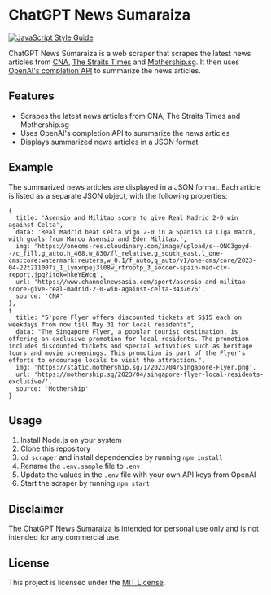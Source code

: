 # ChatGPT News Sumaraiza
[![JavaScript Style Guide](https://cdn.rawgit.com/standard/standard/master/badge.svg)](https://github.com/standard/standard)

ChatGPT News Sumaraiza is a web scraper that scrapes the latest news articles from [CNA](https://www.channelnewsasia.com/), [The Straits Times](https://www.straitstimes.com/) and [Mothership.sg](https://mothership.sg/). It then uses [OpenAI's completion API](https://platform.openai.com/docs/guides/completion) to summarize the news articles.

## Features

- Scrapes the latest news articles from CNA, The Straits Times and Mothership.sg
- Uses OpenAI's completion API to summarize the news articles
- Displays summarized news articles in a JSON format

## Example

The summarized news articles are displayed in a JSON format. Each article is listed as a separate JSON object, with the following properties:

```
{
  title: 'Asensio and Militao score to give Real Madrid 2-0 win against Celta',
  data: 'Real Madrid beat Celta Vigo 2-0 in a Spanish La Liga match, with goals from Marco Asensio and Eder Militao.',
  img: 'https://onecms-res.cloudinary.com/image/upload/s--ONC3goyd--/c_fill,g_auto,h_468,w_830/fl_relative,g_south_east,l_one-cms:core:watermark:reuters,w_0.1/f_auto,q_auto/v1/one-cms/core/2023-04-22t211007z_1_lynxnpej3l08w_rtroptp_3_soccer-spain-mad-clv-report.jpg?itok=hkeYEWcq',
  url: 'https://www.channelnewsasia.com/sport/asensio-and-militao-score-give-real-madrid-2-0-win-against-celta-3437676',
  source: 'CNA'
},
{
  title: "S'pore Flyer offers discounted tickets at S$15 each on weekdays from now till May 31 for local residents",
  data: "The Singapore Flyer, a popular tourist destination, is offering an exclusive promotion for local residents. The promotion includes discounted tickets and special activities such as heritage tours and movie screenings. This promotion is part of the Flyer's efforts to encourage locals to visit the attraction.",
  img: 'https://static.mothership.sg/1/2023/04/Singapore-Flyer.png',
  url: 'https://mothership.sg/2023/04/singapore-flyer-local-residents-exclusive/',
  source: 'Mothership'
}
```

## Usage

1. Install Node.js on your system
2. Clone this repository
3. `cd scraper` and install dependencies by running `npm install`
4. Rename the `.env.sample` file to `.env`
5. Update the values in the `.env` file with your own API keys from OpenAI
6. Start the scraper by running `npm start`

## Disclaimer

The ChatGPT News Sumaraiza is intended for personal use only and is not intended for any commercial use.

## License

This project is licensed under the [MIT License](https://opensource.org/licenses/MIT).
